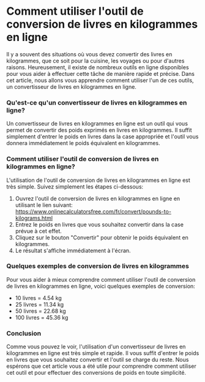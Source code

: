 Comment utiliser l'outil de conversion de livres en kilogrammes en ligne
========================================================================

Il y a souvent des situations où vous devez convertir des livres en kilogrammes, que ce soit pour la cuisine, les voyages ou pour d'autres raisons. Heureusement, il existe de nombreux outils en ligne disponibles pour vous aider à effectuer cette tâche de manière rapide et précise. Dans cet article, nous allons vous apprendre comment utiliser l'un de ces outils, un convertisseur de livres en kilogrammes en ligne.

### Qu'est-ce qu'un convertisseur de livres en kilogrammes en ligne?

Un convertisseur de livres en kilogrammes en ligne est un outil qui vous permet de convertir des poids exprimés en livres en kilogrammes. Il suffit simplement d'entrer le poids en livres dans la case appropriée et l'outil vous donnera immédiatement le poids équivalent en kilogrammes.

### Comment utiliser l'outil de conversion de livres en kilogrammes en ligne?

L'utilisation de l'outil de conversion de livres en kilogrammes en ligne est très simple. Suivez simplement les étapes ci-dessous:

1. Ouvrez l'outil de conversion de livres en kilogrammes en ligne en utilisant le lien suivant: <https://www.onlinecalculatorsfree.com/fr/convert/pounds-to-kilograms.html>
2. Entrez le poids en livres que vous souhaitez convertir dans la case prévue à cet effet.
3. Cliquez sur le bouton "Convertir" pour obtenir le poids équivalent en kilogrammes.
4. Le résultat s'affiche immédiatement à l'écran.

### Quelques exemples de conversion de livres en kilogrammes

Pour vous aider à mieux comprendre comment utiliser l'outil de conversion de livres en kilogrammes en ligne, voici quelques exemples de conversion:

- 10 livres = 4.54 kg
- 25 livres = 11.34 kg
- 50 livres = 22.68 kg
- 100 livres = 45.36 kg

### Conclusion

Comme vous pouvez le voir, l'utilisation d'un convertisseur de livres en kilogrammes en ligne est très simple et rapide. Il vous suffit d'entrer le poids en livres que vous souhaitez convertir et l'outil se charge du reste. Nous espérons que cet article vous a été utile pour comprendre comment utiliser cet outil et pour effectuer des conversions de poids en toute simplicité.